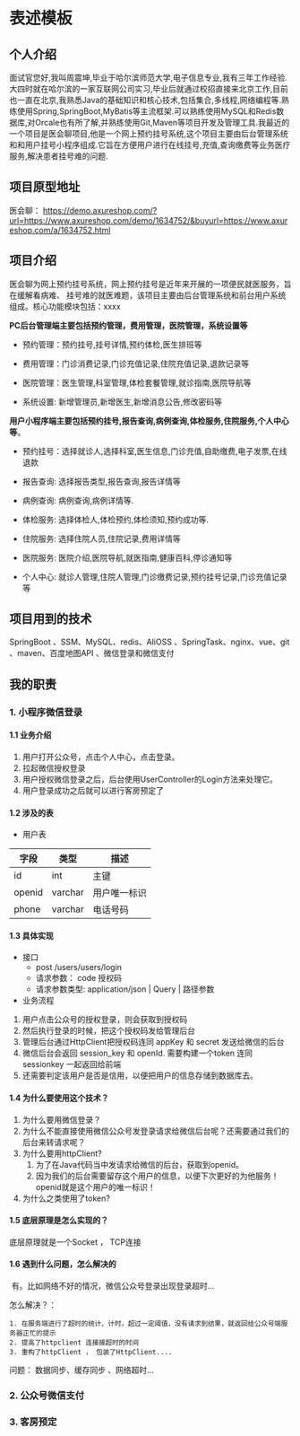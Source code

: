 # 表述模板

## 个人介绍

面试官您好,我叫周震坤,毕业于哈尔滨师范大学,电子信息专业,我有三年工作经验.大四时就在哈尔滨的一家互联网公司实习,毕业后就通过校招直接来北京工作,目前也一直在北京,我熟悉Java的基础知识和核心技术,包括集合,多线程,网络编程等.熟练使用Spring,SpringBoot,MyBatis等主流框架.可以熟练使用MySQL和Redis数据库,对Orcale也有所了解,并熟练使用Git,Maven等项目开发及管理工具.我最近的一个项目是医会聊项目,他是一个网上预约挂号系统,这个项目主要由后台管理系统和和用户挂号小程序组成.它旨在方便用户进行在线挂号,充值,查询缴费等业务医疗服务,解决患者挂号难的问题.

## 项目原型地址

医会聊： https://demo.axureshop.com/?url=https://www.axureshop.com/demo/1634752/&buyurl=https://www.axureshop.com/a/1634752.html

## 项目介绍

医会聊为网上预约挂号系统，网上预约挂号是近年来开展的一项便民就医服务，旨在缓解看病难、 挂号难的就医难题，该项目主要由后台管理系统和前台用户系统组成。核心功能模块包括：xxxx

**PC后台管理端主要包括预约管理，费用管理，医院管理，系统设置等**

- 预约管理：预约挂号,挂号详情,预约体检,医生排班等

- 费用管理：门诊消费记录,门诊充值记录,住院充值记录,退款记录等

- 医院管理：医生管理,科室管理,体检套餐管理,就诊指南,医院导航等

- 系统设置:   新增管理员,新增医生,新增消息公告,修改密码等

  

**用户小程序端主要包括预约挂号,报告查询,病例查询,体检服务,住院服务,个人中心等**。

- 预约挂号：选择就诊人,选择科室,医生信息,门诊充值,自助缴费,电子发票,在线退款

- 报告查询:   选择报告类型,报告查询,报告详情等

- 病例查询:   病例查询,病例详情等.

- 体检服务:   选择体检人,体检预约,体检须知,预约成功等.

- 住院服务:   选择住院人员,住院记录,费用详情等

- 医院服务:   医院介绍,医院导航,就医指南,健康百科,停诊通知等

- 个人中心:   就诊人管理,住院人管理,门诊缴费记录,预约挂号记录,门诊充值记录等

  

## 项目用到的技术

SpringBoot 、SSM、MySQL、redis、AliOSS 、SpringTask、nginx、vue、git 、maven、百度地图API 、微信登录和微信支付

## 我的职责

### 1. 小程序微信登录

#### 1.1 业务介绍

1. 用户打开公众号，点击个人中心，点击登录。
2. 拉起微信授权登录
3. 用户授权微信登录之后，后台使用UserController的Login方法来处理它。
4. 用户登录成功之后就可以进行客房预定了

#### 1.2 涉及的表 

* 用户表

| 字段   | 类型    | 描述         |
| ------ | ------- | ------------ |
| id     | int     | 主键         |
| openid | varchar | 用户唯一标识 |
| phone  | varchar | 电话号码     |

#### 1.3 具体实现

* 接口
  * post  /users/users/login
  * 请求参数： code  授权码
  * 请求参数类型:  application/json |  Query | 路径参数
* 业务流程

1. 用户点击公众号的授权登录，则会获取到授权码
2. 然后执行登录的时候，把这个授权码发给管理后台
3. 管理后台通过HttpClient把授权码连同 appKey 和 secret 发送给微信的后台
4. 微信后台会返回 session_key 和 openId.  需要构建一个token 连同sessionkey 一起返回给前端
5. 还需要判定该用户是否是信用，以便把用户的信息存储到数据库去。



#### 1.4 为什么要使用这个技术？

1. 为什么要用微信登录？
2. 为什么不能直接使用微信公众号发登录请求给微信后台呢？还需要通过我们的后台来转请求呢？
3. 为什么要用httpClient?
   1.  为了在Java代码当中发请求给微信的后台，获取到openid。
   2. 因为我们的后台需要留存这个用户的信息，以便下次更好的为他服务！openid就是这个用户的唯一标识！
4. 为什么之类使用了token?

#### 1.5 底层原理是怎么实现的？

底层原理就是一个Socket ， TCP连接

#### 1.6  遇到什么问题，怎么解决的

​	有。比如网络不好的情况，微信公众号登录出现登录超时...

怎么解决？：

 	1. 在服务端进行了超时的统计、计时，超过一定阈值，没有请求到结果，就返回给公众号端服务器正忙的提示
 	2. 提高了httpclient 连接接超时的时间
 	3. 重构了httpClient ， 包装了HttpClient....

问题： 数据同步、缓存同步 、网络超时... 

### 2. 公众号微信支付

### 3. 客房预定